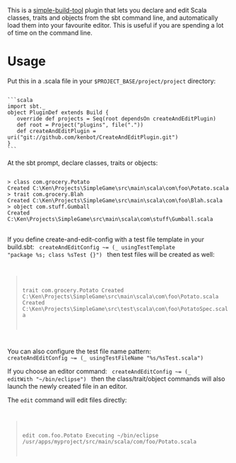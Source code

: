 This is a <a href="https://github.com/sbt/sbt">simple-build-tool</a> plugin that lets you declare and edit Scala classes, 
traits and objects from the sbt command line, and automatically load them into your favourite editor.  This is useful if you are spending a lot of time on the command line.

# Usage
Put this in a .scala file in your <code>$PROJECT_BASE/project/project</code> directory:
  
<code>
```scala
import sbt._
object PluginDef extends Build {
   override def projects = Seq(root dependsOn createAndEditPlugin)
   def root = Project("plugins", file(".")) 
   def createAndEditPlugin = uri("git://github.com/kenbot/CreateAndEditPlugin.git")
}
```
</code>

 At the sbt prompt, declare classes, traits or objects:
<pre>
<code>
> class com.grocery.Potato
Created C:\Ken\Projects\SimpleGame\src\main\scala\com\foo\Potato.scala
> trait com.grocery.Blah
Created C:\Ken\Projects\SimpleGame\src\main\scala\com\foo\Blah.scala
> object com.stuff.Gumball
Created C:\Ken\Projects\SimpleGame\src\main\scala\com\stuff\Gumball.scala
</code>
</pre>

If you define create-and-edit-config with a test file template in your build.sbt:
<code>
createAndEditConfig ~= (_ usingTestTemplate "package %s; class %sTest {}")
</code>
then test files will be created as well:
<code>
> trait com.grocery.Potato
Created C:\Ken\Projects\SimpleGame\src\main\scala\com\foo\Potato.scala
Created C:\Ken\Projects\SimpleGame\src\test\scala\com\foo\PotatoSpec.scala
</code>

You can also configure the test file name pattern:
<code>
createAndEditConfig ~= (_ usingTestFileName "%s/%sTest.scala")
</code>

If you choose an editor command:
<code>
createAndEditConfig ~= (_ editWith "~/bin/eclipse")
</code>
then the class/trait/object commands will also launch the newly created file in an editor.

The <code>edit</code> command will edit files directly:
<code>
> edit com.foo.Potato
Executing ~/bin/eclipse /usr/apps/myproject/src/main/scala/com/foo/Potato.scala
</code>

